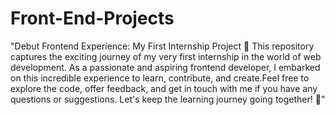 # Front-End-Projects
 "Debut Frontend Experience: My First Internship Project 🚀  This repository captures the exciting journey of my very first internship in the world of web development. As a passionate and aspiring frontend developer, I embarked on this incredible experience to learn, contribute, and create.Feel free to explore the code, offer feedback, and get in touch with me if you have any questions or suggestions. Let's keep the learning journey going together! 🚀"
